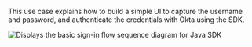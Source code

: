 This use case explains how to build a simple UI to capture the username and password, and authenticate the credentials with Okta using the SDK.

<div class="three-quarter">

![Displays the basic sign-in flow sequence diagram for Java SDK](/img/oie-embedded-sdk/oie-embedded-sdk-use-case-simple-sign-on-seq-java.png)

</div>
